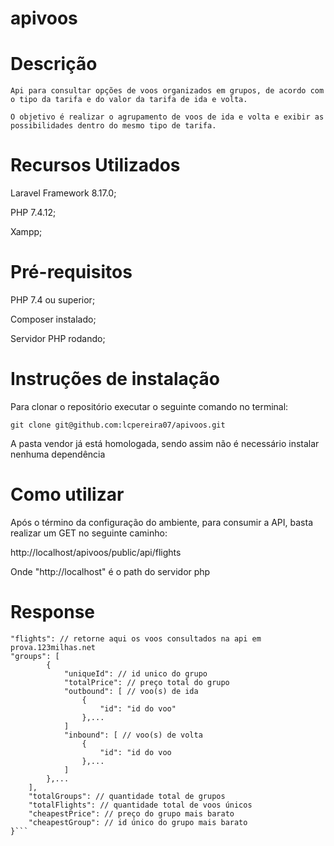 # apivoos

# Descrição

    Api para consultar opções de voos organizados em grupos, de acordo com o tipo da tarifa e do valor da tarifa de ida e volta.

    O objetivo é realizar o agrupamento de voos de ida e volta e exibir as possibilidades dentro do mesmo tipo de tarifa.

# Recursos Utilizados

Laravel Framework 8.17.0;

PHP 7.4.12;

Xampp;

# Pré-requisitos

PHP 7.4 ou superior;

Composer instalado;

Servidor PHP rodando;

# Instruções de instalação

Para clonar o repositório executar o seguinte comando no terminal:

```git clone git@github.com:lcpereira07/apivoos.git```

A pasta vendor já está homologada, sendo assim não é necessário instalar nenhuma dependência

# Como utilizar

Após o término da configuração do ambiente, para consumir a API, basta realizar um GET no seguinte caminho:

http://localhost/apivoos/public/api/flights

Onde "http://localhost" é o path do servidor php

# Response

```{
"flights": // retorne aqui os voos consultados na api em prova.123milhas.net
"groups": [
		{
			"uniqueId": // id unico do grupo
			"totalPrice": // preço total do grupo
			"outbound": [ // voo(s) de ida
				{
					"id": "id do voo"
				},...
			]
			"inbound": [ // voo(s) de volta
				{
					"id": "id do voo
				},...
			]
		},...
	],
	"totalGroups": // quantidade total de grupos
	"totalFlights": // quantidade total de voos únicos
	"cheapestPrice": // preço do grupo mais barato
	"cheapestGroup": // id único do grupo mais barato
}```